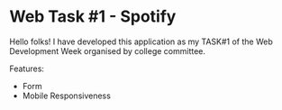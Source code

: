 # Web Task #1 - Spotify

Hello folks! 
I have developed this application as my TASK#1 of the Web Development Week organised by college committee.

Features: 
- Form
- Mobile Responsiveness

<img src=""/>
